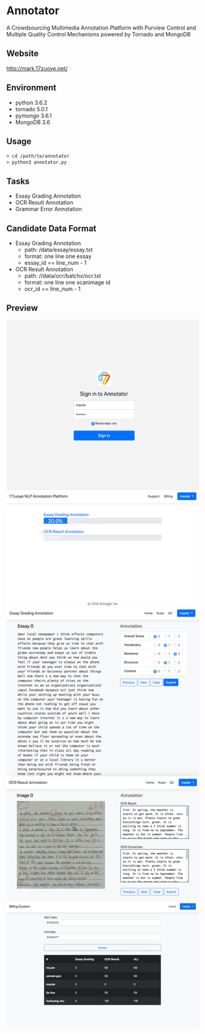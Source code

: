 # Annotator
A Crowdsourcing Multimedia Annotation Platform with Purview Control and Multiple Quality Control Mechanisms powered by Tornado and MongoDB

## Website

http://mark.17zuoye.net/

## Environment

- python 3.6.2
- tornado 5.0.1
- pymongo 3.6.1
- MongoDB 3.6

## Usage

```shell
> cd /path/to/annotator
> python3 annotator.py
```

## Tasks

* Essay Grading Annotation
* OCR Result Annotation
* Grammar Error Annotation

## Candidate Data Format

* Essay Grading Annotation
  * path: /data/essay/essay.txt
  * format: one line one essay
  * essay_id == line_num - 1
* OCR Result Annotation
  * path: //data/ocr/batchx/ocr.txt
  * format: one line one scanimage id
  * ocr_id == line_num - 1

## Preview

![demo0](https://raw.githubusercontent.com/yanshengjia/photo/master/annotator_demo_0.png)
![demo4](https://raw.githubusercontent.com/yanshengjia/photo/master/annotator_demo_4.png)
![demo1](https://raw.githubusercontent.com/yanshengjia/photo/master/annotator_demo_1.png)
![demo3](https://raw.githubusercontent.com/yanshengjia/photo/master/annotator_demo_3.png)
![demo6](https://raw.githubusercontent.com/yanshengjia/photo/master/annotator_demo_6.png)